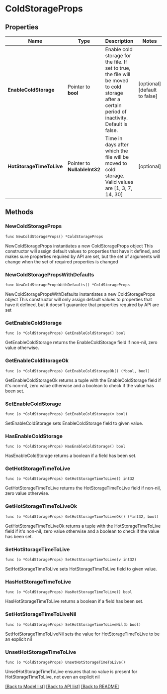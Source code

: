 # ColdStorageProps

## Properties

Name | Type | Description | Notes
------------ | ------------- | ------------- | -------------
**EnableColdStorage** | Pointer to **bool** | Enable cold storage for the file. If set to true, the file will be moved to cold storage after a certain period of inactivity. Default is false. | [optional] [default to false]
**HotStorageTimeToLive** | Pointer to **NullableInt32** | Time in days after which the file will be moved to cold storage. Valid values are [1, 3, 7, 14, 30] | [optional] 

## Methods

### NewColdStorageProps

`func NewColdStorageProps() *ColdStorageProps`

NewColdStorageProps instantiates a new ColdStorageProps object
This constructor will assign default values to properties that have it defined,
and makes sure properties required by API are set, but the set of arguments
will change when the set of required properties is changed

### NewColdStoragePropsWithDefaults

`func NewColdStoragePropsWithDefaults() *ColdStorageProps`

NewColdStoragePropsWithDefaults instantiates a new ColdStorageProps object
This constructor will only assign default values to properties that have it defined,
but it doesn't guarantee that properties required by API are set

### GetEnableColdStorage

`func (o *ColdStorageProps) GetEnableColdStorage() bool`

GetEnableColdStorage returns the EnableColdStorage field if non-nil, zero value otherwise.

### GetEnableColdStorageOk

`func (o *ColdStorageProps) GetEnableColdStorageOk() (*bool, bool)`

GetEnableColdStorageOk returns a tuple with the EnableColdStorage field if it's non-nil, zero value otherwise
and a boolean to check if the value has been set.

### SetEnableColdStorage

`func (o *ColdStorageProps) SetEnableColdStorage(v bool)`

SetEnableColdStorage sets EnableColdStorage field to given value.

### HasEnableColdStorage

`func (o *ColdStorageProps) HasEnableColdStorage() bool`

HasEnableColdStorage returns a boolean if a field has been set.

### GetHotStorageTimeToLive

`func (o *ColdStorageProps) GetHotStorageTimeToLive() int32`

GetHotStorageTimeToLive returns the HotStorageTimeToLive field if non-nil, zero value otherwise.

### GetHotStorageTimeToLiveOk

`func (o *ColdStorageProps) GetHotStorageTimeToLiveOk() (*int32, bool)`

GetHotStorageTimeToLiveOk returns a tuple with the HotStorageTimeToLive field if it's non-nil, zero value otherwise
and a boolean to check if the value has been set.

### SetHotStorageTimeToLive

`func (o *ColdStorageProps) SetHotStorageTimeToLive(v int32)`

SetHotStorageTimeToLive sets HotStorageTimeToLive field to given value.

### HasHotStorageTimeToLive

`func (o *ColdStorageProps) HasHotStorageTimeToLive() bool`

HasHotStorageTimeToLive returns a boolean if a field has been set.

### SetHotStorageTimeToLiveNil

`func (o *ColdStorageProps) SetHotStorageTimeToLiveNil(b bool)`

 SetHotStorageTimeToLiveNil sets the value for HotStorageTimeToLive to be an explicit nil

### UnsetHotStorageTimeToLive
`func (o *ColdStorageProps) UnsetHotStorageTimeToLive()`

UnsetHotStorageTimeToLive ensures that no value is present for HotStorageTimeToLive, not even an explicit nil

[[Back to Model list]](../README.md#documentation-for-models) [[Back to API list]](../README.md#documentation-for-api-endpoints) [[Back to README]](../README.md)


